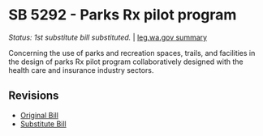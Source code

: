 # SB 5292 - Parks Rx pilot program
*Status: 1st substitute bill substituted.* | [leg.wa.gov summary](https://app.leg.wa.gov/billsummary?BillNumber=5292&Year=2021)

Concerning the use of parks and recreation spaces, trails, and facilities in the design of parks Rx pilot program collaboratively designed with the health care and insurance industry sectors.

## Revisions
* [Original Bill](1/)
* [Substitute Bill](S/)